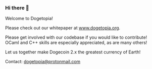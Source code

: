 ### Hi there 👋

Welcome to Dogetopia!

Please check out our whitepaper at www.dogetopia.org.

Please get involved with our codebase if you would like to contribute! OCaml and C++ skills are especially appreciated, as are many others!

Let us together make Dogecoin 2.x the greatest currency of Earth!

Contact: dogetopia@protonmail.com
<!--
**dogetopia/dogetopia** is a ✨ _special_ ✨ repository because its `README.md` (this file) appears on your GitHub profile.

Here are some ideas to get you started:

- 🔭 I’m currently working on ...
- 🌱 I’m currently learning ...
- 👯 I’m looking to collaborate on ...
- 🤔 I’m looking for help with ...
- 💬 Ask me about ...
- 📫 How to reach me: ...
- 😄 Pronouns: ...
- ⚡ Fun fact: ...
-->
